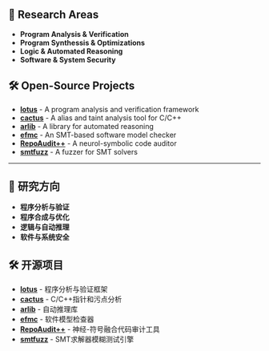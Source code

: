 ## 🔬 Research Areas

- **Program Analysis & Verification**
- **Program Synthessis & Optimizations**
- **Logic & Automated Reasoning**
- **Software & System Security**

## 🛠️ Open-Source Projects

- **[lotus](https://github.com/ZJU-Automated-Reasoning-Group/lotus)**  - A program analysis and verification framework
- **[cactus](https://github.com/ZJU-Automated-Reasoning-Group/cactus)**  - A alias and taint analysis tool for C/C++
- **[arlib](https://github.com/ZJU-Automated-Reasoning-Group/arlib)**  - A library for automated reasoning 
- **[efmc](https://github.com/ZJU-Automated-Reasoning-Group/efmc)**    - An SMT-based software model checker
- **[RepoAudit++](https://github.com/ZJU-Automated-Reasoning-Group/RepoAudit)** - A neurol-symbolic code auditor
- **[smtfuzz](https://github.com/ZJU-Automated-Reasoning-Group/smtfuzz)**  - A fuzzer for SMT solvers


-----------------------------

## 🔬 研究方向

- **程序分析与验证**
- **程序合成与优化**
- **逻辑与自动推理**
- **软件与系统安全**

## 🛠️ 开源项目

- **[lotus](https://github.com/ZJU-Automated-Reasoning-Group/lotus)**  - 程序分析与验证框架
- **[cactus](https://github.com/ZJU-Automated-Reasoning-Group/cactus)**  - C/C++指针和污点分析
- **[arlib](https://github.com/ZJU-Automated-Reasoning-Group/arlib)**  - 自动推理库
- **[efmc](https://github.com/ZJU-Automated-Reasoning-Group/efmc)**    - 软件模型检查器
- **[RepoAudit++](https://github.com/ZJU-Automated-Reasoning-Group/RepoAudit)** - 神经-符号融合代码审计工具
- **[smtfuzz](https://github.com/ZJU-Automated-Reasoning-Group/smtfuzz)** - SMT求解器模糊测试引擎



